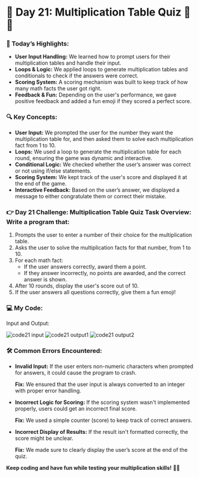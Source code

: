 # 🌟 Day 21: Multiplication Table Quiz 🧮✨

### 🎊 Today’s Highlights:

* **User Input Handling:** We learned how to prompt users for their multiplication tables and handle their input.
* **Loops & Logic:** We applied loops to generate multiplication tables and conditionals to check if the answers were correct.
* **Scoring System:** A scoring mechanism was built to keep track of how many math facts the user got right.
* **Feedback & Fun:** Depending on the user's performance, we gave positive feedback and added a fun emoji if they scored a perfect score.

### 🔍 Key Concepts:

* **User Input:** We prompted the user for the number they want the multiplication table for, and then asked them to solve each multiplication fact from 1 to 10.
* **Loops:** We used a loop to generate the multiplication table for each round, ensuring the game was dynamic and interactive.
* **Conditional Logic:** We checked whether the user’s answer was correct or not using if/else statements.
* **Scoring System:** We kept track of the user's score and displayed it at the end of the game.
* **Interactive Feedback:** Based on the user’s answer, we displayed a message to either congratulate them or correct their mistake.

### 👉 Day 21 Challenge: Multiplication Table Quiz Task Overview: Write a program that:

1. Prompts the user to enter a number of their choice for the multiplication table.
2. Asks the user to solve the multiplication facts for that number, from 1 to 10.
3. For each math fact:
     * If the user answers correctly, award them a point.
     * If they answer incorrectly, no points are awarded, and the correct answer is shown.
4. After 10 rounds, display the user's score out of 10.
5. If the user answers all questions correctly, give them a fun emoji!

### 💻 My Code:

Input and Output:

![code21 input](https://github.com/user-attachments/assets/6553c9a4-57e6-4f19-a552-44dab2bfd6e1)
![code21 output1](https://github.com/user-attachments/assets/64edfbe2-cd71-45ae-ac81-453d2dc0067d)
![code21 output2](https://github.com/user-attachments/assets/1cb08bb3-1296-462e-8f37-dfd9dba4a5b4)


### 🛠️ Common Errors Encountered:

* **Invalid Input:** If the user enters non-numeric characters when prompted for answers, it could cause the program to crash.

    **Fix:** We ensured that the user input is always converted to an integer with proper error handling.

* **Incorrect Logic for Scoring:** If the scoring system wasn't implemented properly, users could get an incorrect final score.

    **Fix:** We used a simple counter (score) to keep track of correct answers.

* **Incorrect Display of Results:** If the result isn't formatted correctly, the score might be unclear.

    **Fix:** We made sure to clearly display the user’s score at the end of the quiz.



**Keep coding and have fun while testing your multiplication skills!** 🧮✨
